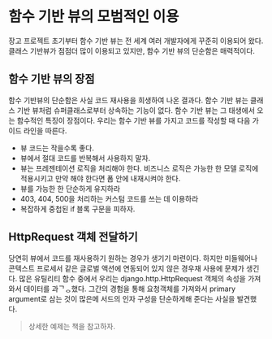 #  함수 기반 뷰의 모범적인 이용
장고 프로젝트 초기부터 함수 기반 뷰는 전 세계 여러 개발자에게 꾸준히 이용되어 왔다. 클래스 기반뷰가 점점더 많이 이용되고 있지만, 함수 기반 뷰의 단순함은 매력적이다. 

## 함수 기반 뷰의 장점
함수 기반뷰의 단순함은 사실 코드 재사용을 희생하여 나온 결과다. 함수 기반 뷰는 클래스 기반 뷰처럼 슈퍼클래스로부터 상속하는 기능이 없다. 함수 기반 뷰는 그 태생에서 오는 함수적인 특징이 장점이다.
우리는 함수 기반 뷰를 가지고 코드를 작성할 때 다음 가이드 라인을 따른다.
- 뷰 코드는 작을수록 좋다.
- 뷰에서 절대 코드를 반복해서 사용하지 말자.
- 뷰는 프레젠테이션 로직을 처리해야 한다. 비즈니스 로직은 가능한 한 모델 로직에 적용시키고 만약 해야 한다면 폼 안에 내재시켜야 한다.
- 뷰를 가능한 한 단순하게 유지하라
- 403, 404, 500을 처리하는 커스텀 코드를 쓰는 데 이용하라
- 복잡하게 중첩된 if 블록 구문을 피하자.

## HttpRequest 객체 전달하기
당연히 뷰에서 코드를 재사용하기 원하는 경우가 생기기 마련이다. 하지만 미들웨어나 콘텍스트 프로세서 같은 글로벌 액션에 연동되어 있지 않은 경우재 사용에 문제가 생긴다.
많은 유틸리티 함수 중에서 우리는 django.http.HttpRequest 객체의 속성을 가져와서 데이터를 과ᄀᆼ했다. 그간의 경험을 통해 요청객체를 가져와서 primary argument로 삼는 것이 많은메 서드의 인자 구성을 단순하게해 준다는 사실을 발견했다.
> 상세한 예제는 책을 참고하자.
